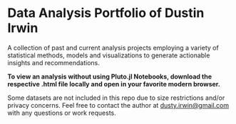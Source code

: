 # Data Analysis Portfolio of Dustin Irwin 

A collection of past and current analysis projects employing a variety of statistical methods, models and visualizations to generate actionable insights and recommendations. 

**To view an analysis without using Pluto.jl Notebooks, download the respective .html file locally and open in your favorite modern browser.**

Some datasets are not included in this repo due to size restrictions and/or privacy concerns. Feel free to contact the author at dusty.irwin@gmail.com with any questions or work requests. 
